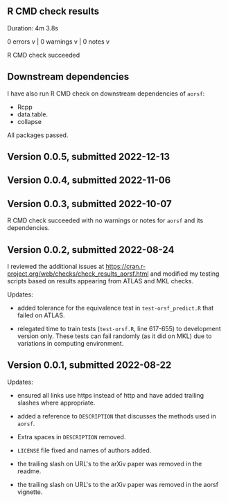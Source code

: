 
## R CMD check results

Duration: 4m 3.8s

0 errors v | 0 warnings v | 0 notes v

R CMD check succeeded

## Downstream dependencies

I have also run R CMD check on downstream dependencies of `aorsf`: 

- Rcpp
- data.table. 
- collapse

All packages passed.

## Version 0.0.5, submitted 2022-12-13

## Version 0.0.4, submitted 2022-11-06

## Version 0.0.3, submitted 2022-10-07

R CMD check succeeded with no warnings or notes for `aorsf` and its dependencies.

## Version 0.0.2, submitted 2022-08-24

I reviewed the additional issues at https://cran.r-project.org/web/checks/check_results_aorsf.html and modified my testing scripts based on results appearing from ATLAS and MKL checks.

Updates: 

- added tolerance for the equivalence test in `test-orsf_predict.R` that failed on ATLAS.

- relegated time to train tests (`test-orsf.R`, line 617-655) to development version only. These tests can fail randomly (as it did on MKL) due to variations in computing environment.

## Version 0.0.1, submitted 2022-08-22

Updates: 

- ensured all links use https instead of http and have added trailing slashes where appropriate.

- added a reference to `DESCRIPTION` that discusses the methods used in `aorsf`.

- Extra spaces in `DESCRIPTION` removed.

- `LICENSE` file fixed and names of authors added.

- the trailing slash on URL's to the arXiv paper was removed in the readme.

- the trailing slash on URL's to the arXiv paper was removed in the aorsf vignette.

